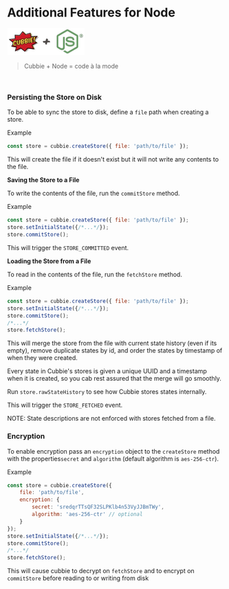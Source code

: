 # Additional Features for Node

<img width="180" alt="cubbie plus node.js" title="cubbie plus node.js" src="https://raw.githubusercontent.com/samueleaton/design/master/cubbie_plus_node.png">    

> Cubbie + Node = code à la mode

<br />

### Persisting the Store on Disk

To be able to sync the store to disk, define a `file` path when creating a store.

Example

``` javascript
const store = cubbie.createStore({ file: 'path/to/file' });
```

This will create the file if it doesn't exist but it will not write any contents to the file.

**Saving the Store to a File**

To write the contents of the file, run the `commitStore` method.

Example

``` javascript
const store = cubbie.createStore({ file: 'path/to/file' });
store.setInitialState({/*...*/});
store.commitStore();
```

This will trigger the `STORE_COMMITTED` event.

**Loading the Store from a File**

To read in the contents of the file, run the `fetchStore` method.

Example

``` javascript
const store = cubbie.createStore({ file: 'path/to/file' });
store.setInitialState({/*...*/});
store.commitStore();
/*...*/
store.fetchStore();
```

This will merge the store from the file with current state history (even if its empty), remove duplicate states by id, and order the states by timestamp of when they were created. 

Every state in Cubbie's stores is given a unique UUID and a timestamp when it is created, so you cab rest assured that the merge will go smoothly. 

Run `store.rawStateHistory` to see how Cubbie stores states internally.

This will trigger the `STORE_FETCHED` event.

NOTE: State descriptions are not enforced with stores fetched from a file.

### Encryption

To enable encryption pass an `encryption` object to the `createStore` method with the properties`secret` and `algorithm` (default algorithm is `aes-256-ctr`).

Example

``` javascript
const store = cubbie.createStore({
    file: 'path/to/file',
    encryption: {
        secret: 'sredqrTTsQF32SLPKlb4n53VyJJBmTWy',
        algorithm: 'aes-256-ctr' // optional
    }
});
store.setInitialState({/*...*/});
store.commitStore();
/*...*/
store.fetchStore();
```

This will cause cubbie to decrypt on `fetchStore` and to encrypt on `commitStore` before reading to or writing from disk
